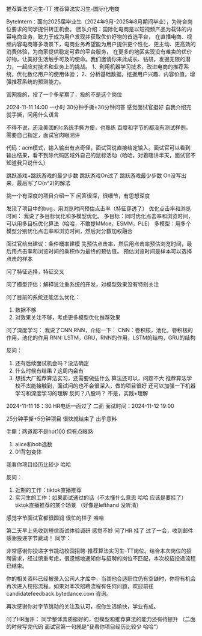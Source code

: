 推荐算法实习生-TT 推荐算法实习生-国际化电商

ByteIntern：面向2025届毕业生（2024年9月-2025年8月期间毕业），为符合岗位要求的同学提供转正机会。
团队介绍：国际化电商是以短视频产品为载体的内容电商业务，致力于成为用户发现并获取优价好物的首选平台，
在直播电商、视频内容电商等多场景下，电商业务希望能为用户提供更个性化、更主动、更高效的消费体验，为商家提供稳定可靠的平台服务，
在更多的地区实现没有难卖的优价好物，让美好生活触手可及的使命。我们邀请你来此成长、钻研，发掘无限的潜力，一起应对技术和业务上的挑战。 
1、利用机器学习技术，改进电商的推荐系统，优化数亿用户的使用体验； 
2、分析基础数据，挖掘用户兴趣、内容价值，增强推荐系统的预测能力。

官网投的，投了一个多星期了，投的不是这个岗位

2024-11-11 14:00
一小时 30分钟手撕+30分钟问答 感觉面试官挺好
自我介绍完就手撕，问用什么语言

不得不说，还没美团的lc系统手撕方便，也熟练
百度和字节的都没有测试样例，需要自己指定，面试官肉眼测评

代码：acm模式，输入输出有点奇怪，面试官说直接给定输入。面试官可以看到输出结果，看不到除代码区域外自己的鼠标活动（哈哈，对着瞎讲半天，面试官不知道我只说什么）

跳跃游戏+跳跃游戏的最少步数
跳跃游戏On过了
跳跃游戏最少步数 On没写出来，最后写了O(n^2)的解法

挑一个有深度的项目介绍一下
问答很深，很细节，有思想深度

发现了项目中的bug，用浏览时间预估点击率（特征穿透了）
优化点击率和浏览时间：
我说了多目标优化和多模型优化。
多目标：同时优化点击率和浏览时间，可以用多目标优化算法（哈哈，不敢提MMoe，ESMM，PLE）
多模型：用多个模型分别优化点击率和浏览时间，然后对分数加权融合

面试官给出建议：条件概率建模
先预估点击率，然后用点击率预估浏览时间，最后用点击率和浏览时间的乘积作为最终的预估值。
预估浏览时间是样本可以选择点击的样本

问了特征选择，特征交叉

问了模型评估：解释说注重系统的开发，对模型效果没有特别关注

问了目前的系统还能怎么优化：
1. 数据不够
2. 对效果关注不够，考虑更多模型优化推荐效果

问了深度学习：
我说了CNN RNN，介绍一下：
CNN：卷积核，池化，卷积核的作用，池化的作用
RNN: LSTM，GRU，RNN的作用，LSTM的结构，GRU的结构

反问：
1. 还有后续面试机会吗？没法确定
2. 什么时候有结果？这周内会有
3. 想找大厂推荐算法实习，还需要做些什么
   算法还可以，问题不大
   推荐算法学校不太能接触到，面试问的也不会很深入，做的项目很好
   还可以加强一下机器学习和深度学习的理解
   反问？八股吗？
   不是，实践+理解



2024-11-11 16：30 HR电话一面过了
二面 面试时间：2024-11-12 19:00

25分钟手撕+5分钟项目 很快就结束了 出乎意料

手撕：两道都不是hot100 但有点眼熟
1. alice和bob选数
2. 01背包变体

我看你项目经历比较少 哈哈

反问：
1. 近期的工作：tiktok直播推荐
2. 实习生的工作：如果面试通过的话（不太懂什么意思 哈哈 应该是要挂了） tiktok直播推荐的某个场景 （好像是lefthand 没听清）



感觉字节面试官都很圆润 很忙的样子 哈哈

第二天早上先收到短信面试体验调研 感觉不妙 问了HR 挂了
过了一会，收到邮件 
感谢投递字节跳动！
同学：
​

非常感谢你投递字节跳动校园招聘-推荐算法实习生-TT岗位。结合本次岗位的招聘需求，经过慎重考虑，很遗憾地通知你与招聘的岗位不匹配，本次校招投递流程已结束。

你的相关资料已经被录入公司人才库中，当其他合适职位仍有空缺时，你将有机会再次进入校招流程。如果对本次招聘流程有任何问题，欢迎前往 candidatefeedback.bytedance.com 咨询。

再次感谢你对字节跳动的关注及认可，祝你生活愉快，学业有成。

问了HR面评：
同学整体素质挺好的，但模型和推荐算法的能力还有待提升
（二面的时候写完代码 面试官第一句就是“我看你项目经历比较少 哈哈”）